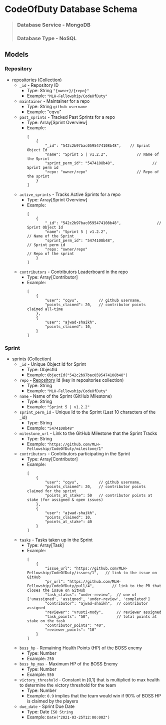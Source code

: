 # CodeOfDuty Database Schema

> ### Database Service - MongoDB
> ### Database Type - NoSQL

## Models

### Repository 

- repositories (Collection)
    - `_id` - Repository ID
        - Type: String `"{owner}/{repo}"`
        - Example: `"MLH-Fellowship/CodeOfDuty"`
    - `maintainer` - Maintainer for a repo
        - Type: String `github-username`
        - Example: "cqvu"
    - `past_sprints` - Tracked Past Sprints for a repo
        - Type: Array[Sprint Overview]
        - Example:
            ```
            [
                {
                    "_id": "542c2b97bac0595474108b48",    // Sprint Object Id  
                    "name": "Sprint 5 | v1.2.2",             // Name of the Sprint
                    "sprint_perm_id": "5474108b48",                 // Sprint perm id
                    "repo: "owner/repo"                      // Repo of the sprint
                }
            ]
            ```
    - `active_sprints` - Tracks Active Sprints for a repo
        - Type: Array[Sprint Overview]
        - Example:
            ```
            [
                {
                    "_id": "542c2b97bac0595474108b48",                // Sprint Object Id  
                    "name": "Sprint 5 | v1.2.2",                         // Name of the Sprint
                    "sprint_perm_id": "5474108b48",                             // Sprint perm id
                    "repo: "owner/repo"                                  // Repo of the sprint
                }
            ]
            ```
    - `contributors` - Contributors Leaderboard in the repo
        - Type: Array[Contributor]
        - Example:
            ```
            [
                {
                    "user": "cqvu",         // github username,
                    "points_claimed": 20,   // contributor points claimed all-time
                },
                {
                    "user": "ajwad-shaikh",
                    "points_claimed": 10,
                }
            ]
            ```


### Sprint

- sprints (Collection)
    - `_id` - Unique Object Id for Sprint
        - Type: ObjectId
        - Example: `ObjectId("542c2b97bac0595474108b48")`
    - `repo` - [Repository](#repository) Id (key in repositories collection)
        - Type: String
        - Example: `"MLH-Fellowship/CodeOfDuty"`
    - `name` - Name of the Sprint (GitHub Milestone)
        - Type: String
        - Example: `"Sprint 5 | v1.2.2"`
    - `sprint_perm_id` - Unique Id to the Sprint (Last 10 characters of the _id)
        - Type: String
        - Example: `"5474108b48"`
    - `milestone_url` - Link to the GitHub Milestone that the Sprint Tracks
        - Type: String
        - Example: `"https://github.com/MLH-Fellowship/CodeOfDuty/milestone/1"`
    - `contributors` - Contributors participating in the Sprint
        - Type: Array[Contributor]
        - Example:
            ```
            [
                {
                    "user": "cqvu",         // github username,
                    "points_claimed": 20,   // contributor points claimed for the sprint
                    "points_at_stake": 50   // contributor points at stake (for assigned & open issues)
                },
                {
                    "user": "ajwad-shaikh",
                    "points_claimed": 10,
                    "points_at_stake": 40
                }
            ]
            ```
    - `tasks` - Tasks taken up in the Sprint
        - Type: Array[Task]
        - Example:
            ```
            [
                {
                    "issue_url": "https://github.com/MLH-Fellowship/CodeOfDuty/issues/1",   // link to the issue on GitHub
                    "pr_url": "https://github.com/MLH-Fellowship/CodeOfDuty/pull/4",        // link to the PR that closes the issue on GitHub
                    "task_status": "under-review",  // one of ['unassigned', 'assigned', 'under-review', 'completed']
                    "contributor": "ajwad-shaikh",  // contributor assigned
                    "reviewer": "vrusti-mody",      // reviewer assigned       
                    "task_points": "50",            // total points at stake on the task
                    "contributor_points": "40",
                    "reviewer_points": "10"
                }
            ]
            ```
    - `boss_hp` - Remaining Health Points (HP) of the BOSS enemy
        - Type: Number
        - Example: `250`
    - `boss_hp_max` - Maximum HP of the BOSS Enemy
        - Type: Number
        - Example: `550`
    - `victory_threshold` - Constant in [0,1] that is multiplied to max health to determine the victory threshold for the team
        - Type: Number
        - Example: `0.9` implies that the team would win if 90% of BOSS HP is claimed by the players
    - `due_date` - Sprint Due Date
        - Type: Date `ISO String`
        - Example: `Date("2021-03-25T12:00:00Z")`

